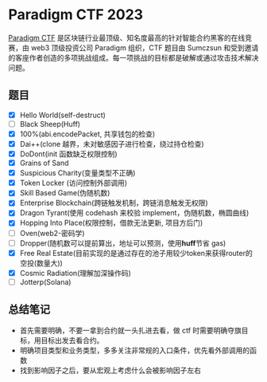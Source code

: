 # Paradigm CTF 2023

[Paradigm CTF](https://ctf.paradigm.xyz/) 是区块链行业最顶级、知名度最高的针对智能合约黑客的在线竞赛，由 web3 顶级投资公司 Paradigm 组织，CTF 题目由 Sumczsun 和受到邀请的客座作者创造的多项挑战组成。每一项挑战的目标都是破解或通过攻击技术解决问题。

## 题目

- [x] Hello World(self-destruct)
- [ ] Black Sheep(Huff)
- [x] 100%(abi.encodePacket, 共享钱包的检查)
- [x] Dai++(clone 越界，未对敏感因子进行检查，绕过持仓检查)
- [x] DoDont(init 函数缺乏权限控制)
- [x] Grains of Sand
- [x] Suspicious Charity(变量类型不正确)
- [x] Token Locker (访问控制外部调用)
- [x] Skill Based Game(伪随机数)
- [x] Enterprise Blockchain(跨链触发机制，跨链消息触发无权限)
- [x] Dragon Tyrant(使用 codehash 来校验 implement，伪随机数，椭圆曲线)
- [x] Hopping Into Place(权限控制，借款无法更新, 项目方后门)
- [ ] Oven(web2-密码学)
- [ ] Dropper(随机数可以提前算出，地址可以预测，使用**huff**节省 gas)
- [X] Free Real Estate(目前实现的是通过存在的池子用较少token来获得router的空投(数量大))
- [X] Cosmic Radiation(理解加深操作码)
- [ ] Jotterp(Solana)

## 总结笔记

- 首先需要明确，不要一拿到合约就一头扎进去看，做 ctf 时需要明确夺旗目标，用目标出发去看合约。
- 明确项目类型和业务类型，多多关注非常规的入口条件，优先看外部调用的函数
- 找到影响因子之后，要从宏观上考虑什么会被影响因子左右
